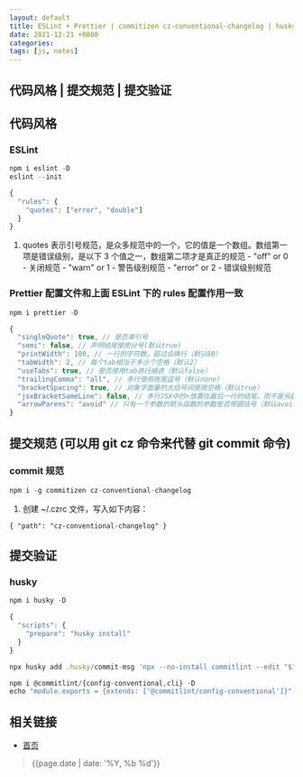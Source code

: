 ```yaml
---
layout: default
title: ESLint + Prettier | commitizen cz-conventional-changelog | husky
date: 2021-12-21 +0800
categories:
tags: [js, notes]
---
```


## 代码风格 | 提交规范 | 提交验证

## 代码风格

### ESLint

```js
npm i eslint -D
eslint --init

{
  "rules": {
    "quotes": ["error", "double"]
  }
}
```

  1. quotes 表示引号规范，是众多规范中的一个，它的值是一个数组。数组第一项是错误级别，是以下 3 个值之一，数组第二项才是真正的规范
    - "off" or 0 - 关闭规范
    - "warn" or 1 - 警告级别规范
    - "error" or 2 - 错误级别规范
  
### Prettier 配置文件和上面 ESLint 下的 rules 配置作用一致

```js
npm i prettier -D

{
  "singleQuote": true, // 是否单引号
  "semi": false, // 声明结尾使用分号(默认true)
  "printWidth": 100, // 一行的字符数，超过会换行（默认80）
  "tabWidth": 2, // 每个tab相当于多少个空格（默认2）
  "useTabs": true, // 是否使用tab进行缩进（默认false）
  "trailingComma": "all", // 多行使用拖尾逗号（默认none）
  "bracketSpacing": true, // 对象字面量的大括号间使用空格（默认true）
  "jsxBracketSameLine": false, // 多行JSX中的>放置在最后一行的结尾，而不是另起一行（默认false）
  "arrowParens": "avoid" // 只有一个参数的箭头函数的参数是否带圆括号（默认avoid）
}

```

## 提交规范 (可以用 git cz 命令来代替 git commit 命令)

### commit 规范

```js
npm i -g commitizen cz-conventional-changelog

```

1. 创建 ~/.czrc 文件，写入如下内容：

```text
{ "path": "cz-conventional-changelog" }
```

## 提交验证

### husky

```js
npm i husky -D

{
  "scripts": {
    "prepare": "husky install"
  }
}

npx husky add .husky/commit-msg 'npx --no-install commitlint --edit "$1"'

npm i @commitlint/{config-conventional,cli} -D
echo "module.exports = {extends: ['@commitlint/config-conventional']}" > commitlint.config.js
```

## 相关链接

- [首页](https://zhishan33.github.io/shanBlog/)

> {{page.date | date: '%Y, %b %d'}}